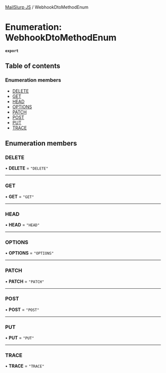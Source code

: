 [MailSlurp JS](../README.md) / WebhookDtoMethodEnum

# Enumeration: WebhookDtoMethodEnum

**`export`**

## Table of contents

### Enumeration members

- [DELETE](WebhookDtoMethodEnum.md#delete)
- [GET](WebhookDtoMethodEnum.md#get)
- [HEAD](WebhookDtoMethodEnum.md#head)
- [OPTIONS](WebhookDtoMethodEnum.md#options)
- [PATCH](WebhookDtoMethodEnum.md#patch)
- [POST](WebhookDtoMethodEnum.md#post)
- [PUT](WebhookDtoMethodEnum.md#put)
- [TRACE](WebhookDtoMethodEnum.md#trace)

## Enumeration members

### DELETE

• **DELETE** = `"DELETE"`

___

### GET

• **GET** = `"GET"`

___

### HEAD

• **HEAD** = `"HEAD"`

___

### OPTIONS

• **OPTIONS** = `"OPTIONS"`

___

### PATCH

• **PATCH** = `"PATCH"`

___

### POST

• **POST** = `"POST"`

___

### PUT

• **PUT** = `"PUT"`

___

### TRACE

• **TRACE** = `"TRACE"`
